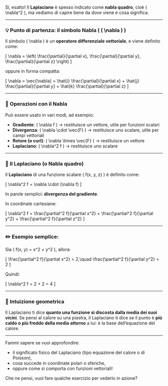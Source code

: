 Sì, esatto! Il **Laplaciano** è spesso indicato come **nabla quadro**, cioè \( \nabla^2 \), ma vediamo di capire bene da dove viene e cosa significa.

---

### 💡 Punto di partenza: il simbolo Nabla ( \( \nabla \) )

Il simbolo \( \nabla \) è un **operatore differenziale vettoriale**, e viene definito come:

\[
\nabla = \left( \frac{\partial}{\partial x}, \frac{\partial}{\partial y}, \frac{\partial}{\partial z} \right)
\]

oppure in forma compatta:

\[
\nabla = \vec{\nabla} = \hat{i} \frac{\partial}{\partial x} + \hat{j} \frac{\partial}{\partial y} + \hat{k} \frac{\partial}{\partial z}
\]

---

### 📌 Operazioni con il Nabla

Può essere usato in vari modi, ad esempio:

- **Gradiente**: \( \nabla f \) → restituisce un vettore, utile per funzioni scalari  
- **Divergenza**: \( \nabla \cdot \vec{F} \) → restituisce uno scalare, utile per campi vettoriali  
- **Rotore (o curl)**: \( \nabla \times \vec{F} \) → restituisce un vettore  
- **Laplaciano**: \( \nabla^2 f \) → restituisce uno scalare

---

### 🔁 Il Laplaciano (o Nabla quadro)

Il **Laplaciano** di una funzione scalare \( f(x, y, z) \) è definito come:

\[
\nabla^2 f = \nabla \cdot (\nabla f)
\]

In parole semplici: **divergenza del gradiente**.

In coordinate cartesiane:

\[
\nabla^2 f = \frac{\partial^2 f}{\partial x^2} + \frac{\partial^2 f}{\partial y^2} + \frac{\partial^2 f}{\partial z^2}
\]

---

### ✏️ Esempio semplice:

Sia \( f(x, y) = x^2 + y^2 \), allora:

\[
\frac{\partial^2 f}{\partial x^2} = 2,\quad \frac{\partial^2 f}{\partial y^2} = 2
\]

Quindi:

\[
\nabla^2 f = 2 + 2 = 4
\]

---

### 🧠 Intuizione geometrica

Il Laplaciano ti dice **quanto una funzione si discosta dalla media dei suoi vicini**. Se pensi al calore su una piastra, il Laplaciano ti dice se il punto è **più caldo o più freddo della media attorno** a lui: è la base dell’equazione del calore.

---

Fammi sapere se vuoi approfondire:

- il significato fisico del Laplaciano (tipo equazione del calore o di Poisson),
- cosa succede in coordinate polari o sferiche,
- oppure come si comporta con funzioni vettoriali!

Che ne pensi, vuoi fare qualche esercizio per vederlo in azione?